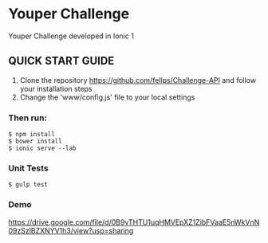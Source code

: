 # Youper Challenge
Youper Challenge developed in Ionic 1

## QUICK START GUIDE
1. Clone the repository https://github.com/fellps/Challenge-API and follow your installation steps
2. Change the 'www/config.js' file to your local settings

### Then run:

```
$ npm install
$ bower install
$ ionic serve --lab
```

### Unit Tests

```
$ gulp test
```

### Demo

https://drive.google.com/file/d/0B9vTHTU1uqHMVEpXZ1ZibFVaaE5nWkVnN09zSzlBZXNYV1h3/view?usp=sharing
